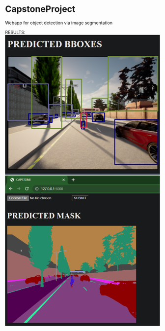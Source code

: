 # CapstoneProject
Webapp for object detection via image segmentation

RESULTS:
<img src="https://github.com/BhavyaShah1234/CapstoneProject/blob/main/Screenshot%202023-05-18%20011409.png">
<img src="https://github.com/BhavyaShah1234/CapstoneProject/blob/main/Screenshot%202023-05-18%20011355.png">
